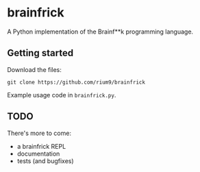 # brainfrick
A Python implementation of the Brainf\*\*k programming language.

## Getting started

Download the files:
```
git clone https://github.com/rium9/brainfrick
```

Example usage code in `brainfrick.py`.

## TODO

There's more to come:
* a brainfrick REPL
* documentation
* tests (and bugfixes)
